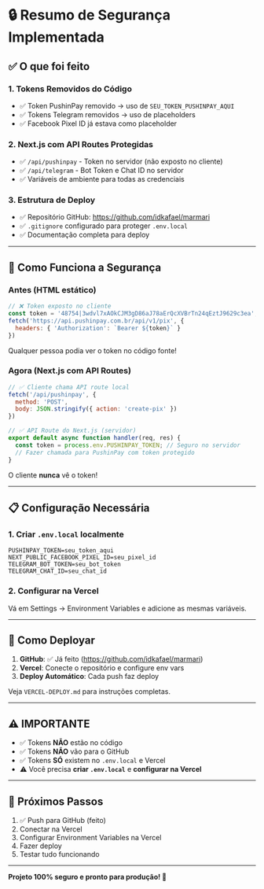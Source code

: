 # 🔒 Resumo de Segurança Implementada

## ✅ O que foi feito

### 1. Tokens Removidos do Código
- ✅ Token PushinPay removido → uso de `SEU_TOKEN_PUSHINPAY_AQUI`
- ✅ Tokens Telegram removidos → uso de placeholders
- ✅ Facebook Pixel ID já estava como placeholder

### 2. Next.js com API Routes Protegidas
- ✅ `/api/pushinpay` - Token no servidor (não exposto no cliente)
- ✅ `/api/telegram` - Bot Token e Chat ID no servidor
- ✅ Variáveis de ambiente para todas as credenciais

### 3. Estrutura de Deploy
- ✅ Repositório GitHub: https://github.com/idkafael/marmari
- ✅ `.gitignore` configurado para proteger `.env.local`
- ✅ Documentação completa para deploy

---

## 🔐 Como Funciona a Segurança

### Antes (HTML estático)
```javascript
// ❌ Token exposto no cliente
const token = '48754|3wdvl7xAOkCJM3gD86aJ78aErQcXVBrTn24qEztJ9629c3ea';
fetch('https://api.pushinpay.com.br/api/v1/pix', {
  headers: { 'Authorization': `Bearer ${token}` }
})
```

Qualquer pessoa podia ver o token no código fonte!

### Agora (Next.js com API Routes)
```javascript
// ✅ Cliente chama API route local
fetch('/api/pushinpay', {
  method: 'POST',
  body: JSON.stringify({ action: 'create-pix' })
})
```

```javascript
// ✅ API Route do Next.js (servidor)
export default async function handler(req, res) {
  const token = process.env.PUSHINPAY_TOKEN; // Seguro no servidor
  // Fazer chamada para PushinPay com token protegido
}
```

O cliente **nunca** vê o token!

---

## 📋 Configuração Necessária

### 1. Criar `.env.local` localmente

```env
PUSHINPAY_TOKEN=seu_token_aqui
NEXT_PUBLIC_FACEBOOK_PIXEL_ID=seu_pixel_id
TELEGRAM_BOT_TOKEN=seu_bot_token
TELEGRAM_CHAT_ID=seu_chat_id
```

### 2. Configurar na Vercel

Vá em Settings → Environment Variables e adicione as mesmas variáveis.

---

## 🚀 Como Deployar

1. **GitHub**: ✅ Já feito (https://github.com/idkafael/marmari)
2. **Vercel**: Conecte o repositório e configure env vars
3. **Deploy Automático**: Cada push faz deploy

Veja `VERCEL-DEPLOY.md` para instruções completas.

---

## ⚠️ IMPORTANTE

- ✅ Tokens **NÃO** estão no código
- ✅ Tokens **NÃO** vão para o GitHub
- ✅ Tokens **SÓ** existem no `.env.local` e Vercel
- ⚠️ Você precisa **criar `.env.local`** e **configurar na Vercel**

---

## 🎯 Próximos Passos

1. ✅ Push para GitHub (feito)
2. Conectar na Vercel
3. Configurar Environment Variables na Vercel
4. Fazer deploy
5. Testar tudo funcionando

---

**Projeto 100% seguro e pronto para produção! 🎉**

